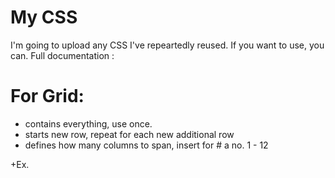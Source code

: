 # My CSS
I'm going to upload any CSS I've repeartedly reused. If you want to use, you can. 
Full documentation :
# For Grid: 
+ <div class="wrap"> contains everything, use once.
+ <div class="row"> starts new row, repeat for each new additional row
+ <div class="column-#"> defines how many columns to span, insert for # a no. 1 - 12
+Ex.
<div class="wrap">
  <div class="row">
    <div class="column-8"> </div>
    <div class="column-4"> </div>
  </div>
  <div class="row">
    <div class="column-3"> </div>
    <div class="column-6"> </div>
    <div class="column-3"> </div>
  </div>
</div>
